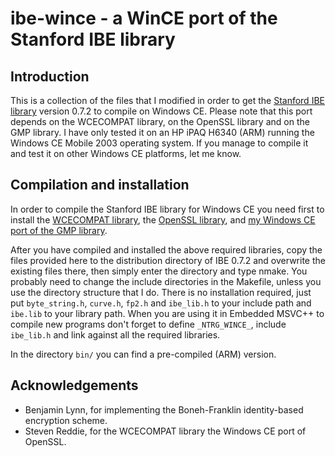 # ibe-wince - a WinCE port of the Stanford IBE library

## Introduction

This is a collection of the files that I modified in order to get the
[Stanford IBE library](http://crypto.stanford.edu/ibe/) version 0.7.2 to
compile on Windows CE.  Please note that this port depends on the
WCECOMPAT library, on the OpenSSL library and on the GMP library.  I have
only tested it on an HP iPAQ H6340 (ARM) running the Windows CE Mobile
2003 operating system.  If you manage to compile it and test it on other
Windows CE platforms, let me know.

## Compilation and installation

In order to compile the Stanford IBE library for Windows CE you need first
to install the [WCECOMPAT library](http://www.essemer.com.au/), the
[OpenSSL library](http://www.openssl.org/), and
[my Windows CE port of the GMP library](https://github.com/argp/gmp-wince).

After you have compiled and installed the above required libraries, copy the
files provided here to the distribution directory of IBE 0.7.2 and overwrite
the existing files there, then simply enter the directory and type nmake.
You probably need to change the include directories in the Makefile, unless
you use the directory structure that I do.  There is no installation required,
just put `byte_string.h`, `curve.h`, `fp2.h` and `ibe_lib.h` to your include
path and `ibe.lib` to your library path.  When you are using it in Embedded
MSVC++ to compile new programs don't forget to define `_NTRG_WINCE_`, include
`ibe_lib.h` and link against all the required libraries.

In the directory `bin/` you can find a pre-compiled (ARM) version.

## Acknowledgements

* Benjamin Lynn, for implementing the Boneh-Franklin identity-based
  encryption scheme.
* Steven Reddie, for the WCECOMPAT library the Windows CE port of OpenSSL.
